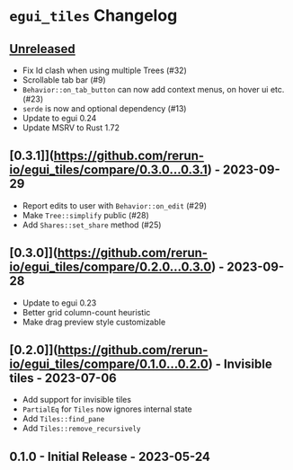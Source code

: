 # `egui_tiles` Changelog


## [Unreleased](https://github.com/rerun-io/egui_tiles/compare/latest...HEAD)
* Fix Id clash when using multiple Trees (#32)
* Scrollable tab bar (#9)
* `Behavior::on_tab_button` can now add context menus, on hover ui etc. (#23)
* `serde` is now and optional dependency (#13)
* Update to egui 0.24
* Update MSRV to Rust 1.72


## [0.3.1]](https://github.com/rerun-io/egui_tiles/compare/0.3.0...0.3.1) - 2023-09-29
* Report edits to user with `Behavior::on_edit` (#29)
* Make `Tree::simplify` public (#28)
* Add `Shares::set_share` method (#25)


## [0.3.0]](https://github.com/rerun-io/egui_tiles/compare/0.2.0...0.3.0) - 2023-09-28
* Update to egui 0.23
* Better grid column-count heuristic
* Make drag preview style customizable


## [0.2.0]](https://github.com/rerun-io/egui_tiles/compare/0.1.0...0.2.0) - Invisible tiles - 2023-07-06
* Add support for invisible tiles
* `PartialEq` for `Tiles` now ignores internal state
* Add `Tiles::find_pane`
* Add `Tiles::remove_recursively`


## 0.1.0 - Initial Release - 2023-05-24
